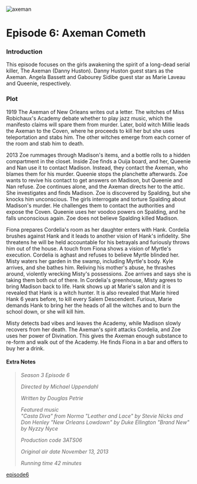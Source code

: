 ![axeman](https://github.com/user-attachments/assets/ea889189-db22-4da7-847c-170ef60944d0)

# Episode 6: Axeman Cometh

### Introduction
This episode focuses on the girls awakening the spirit of a long-dead serial killer, The Axeman (Danny Huston). Danny Huston guest stars as the Axeman.
Angela Bassett and Gabourey Sidibe guest star as Marie Laveau and Queenie, respectively.

### Plot
1919
The Axeman of New Orleans writes out a letter. The witches of Miss Robichaux's Academy debate whether to play jazz music, which the manifesto claims
will spare them from murder. Later, bold witch Millie leads the Axeman to the Coven, where he proceeds to kill her but she uses teleportation and stabs
him. The other witches emerge from each corner of the room and stab him to death.

2013
Zoe rummages through Madison's items, and a bottle rolls to a hidden compartment in the closet. Inside Zoe finds a Ouija board, and her, Queenie and Nan use
it to contact Madison. Instead, they contact the Axeman, who blames them for his murder. Queenie stops the planchette afterwards. Zoe wants to revive his
contact to get answers on Madison, but Queenie and Nan refuse. Zoe continues alone, and the Axeman directs her to the attic. She investigates and finds Madison.
Zoe is discovered by Spalding, but she knocks him unconscious. The girls interrogate and torture Spalding about Madison's murder. He challenges them to contact
the authorities and expose the Coven. Queenie uses her voodoo powers on Spalding, and he falls unconscious again. Zoe does not believe Spalding killed Madison.

Fiona prepares Cordelia's room as her daughter enters with Hank. Cordelia brushes against Hank and it leads to another vision of Hank's infidelity. She threatens he
will be held accountable for his betrayals and furiously throws him out of the house. A touch from Fiona shows a vision of Myrtle's execution. Cordelia is aghast and
refuses to believe Myrtle blinded her. Misty waters her garden in the swamp, including Myrtle's body. Kyle arrives, and she bathes him. Reliving his mother's abuse, he
thrashes around, violently wrecking Misty's possessions. Zoe arrives and says she is taking them both out of there. In Cordelia's greenhouse, Misty agrees to bring Madison
back to life. Hank shows up at Marie's salon and it is revealed that Hank is a witch hunter. It is also revealed that Marie hired Hank 6 years before, to kill every Salem
Descendent. Furious, Marie demands Hank to bring her the heads of all the witches and to burn the school down, or she will kill him.

Misty detects bad vibes and leaves the Academy, while Madison slowly recovers from her death. The Axeman's spirit attacks Cordelia, and Zoe uses her power of Divination.
This gives the Axeman enough substance to re-form and walk out of the Academy. He finds Fiona in a bar and offers to buy her a drink.


#### Extra Notes

>	*Season 3
Episode 6*
>
> *Directed by	Michael Uppendahl*
>
> *Written by	Douglas Petrie*
>
> *Featured music	
"Casta Diva" from Norma
"Leather and Lace" by Stevie Nicks and Don Henley
"New Orleans Lowdown" by Duke Ellington
"Brand New" by Nyzzy Nyce*
>
> *Production code	3ATS06*
>
> *Original air date	November 13, 2013*
>
> *Running time	42 minutes*

[episode6](episode7.md)
